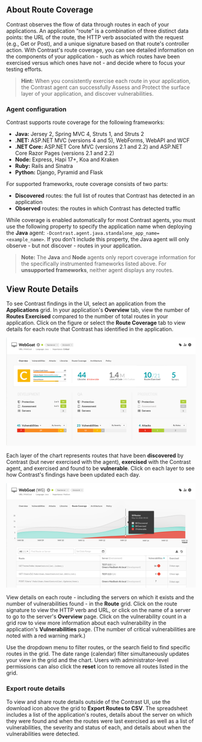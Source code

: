 <!--
title: "Route Coverage"
description: "Overview of setting up environments"
tags: "user UI applications route coverage exercised vulnerabilities"
-->

## About Route Coverage

Contrast observes the flow of data through routes in each of your applications. An application “route” is a combination of three distinct data points: the URL of the route, the HTTP verb associated with the request (e.g., Get or Post), and a unique signature based on that route's controller action. With Contrast's route coverage, you can see detailed information on the components of your application - such as which routes have been exercised versus which ones have not - and decide where to focus your testing efforts. 

> **Hint:** When you consistently exercise each route in your application, the Contrast agent can successfully Assess and Protect the surface layer of your application, and discover vulnerabilities. 

### Agent configuration 

Contrast supports route coverage for the following frameworks: 

* **Java:** Jersey 2, Spring MVC 4, Struts 1, and Struts 2
* **.NET:** ASP.NET MVC (versions 4 and 5), WebForms, WebAPI and WCF
* **.NET Core:** ASP.NET Core MVC (versions 2.1 and 2.2) and ASP.NET Core Razor Pages (versions 2.1 and 2.2)
* **Node:** Express, Hapi 17+, Koa and Kraken
* **Ruby:** Rails and Sinatra
* **Python:** Django, Pyramid and Flask

For supported frameworks, route coverage consists of two parts:  

* **Discovered** routes: the full list of routes that Contrast has detected in an application 
* **Observed** routes: the routes in which Contrast has detected traffic

While coverage is enabled automatically for most Contrast agents, you must use the following property to specify the application name when deploying the **Java** agent: `-Dcontrast.agent.java.standalone_app_name=<example_name>`. If you don't include this property, the Java agent will only observe - but not discover - routes in your application.

> **Note:** The **Java** and **Node** agents only report coverage information for the specifically instrumented frameworks listed above. For **unsupported frameworks**, neither agent displays any routes.


## View Route Details 

To see Contrast findings in the UI, select an application from the **Applications** grid. In your application's **Overview** tab, view the number of **Routes Exercised** compared to the number of total routes in your application. Click on the figure or select the **Route Coverage** tab to view details for each route that Contrast has identified in the application. 

<a href="assets/images/App-overview.png" rel="lightbox" title="View routes in your application Overview page"><img class="thumbnail" src="assets/images/App-overview.png"/></a>

Each layer of the chart represents routes that have been **discovered** by Contrast (but never exercised with the agent), **exercised** with the Contrast agent, and exercised and found to be **vulnerable**. Click on each layer to see how Contrast's findings have been updated each day. 

<a href="assets/images/App-route-coverage.png" rel="lightbox" title="View detailed coverage information for each route"><img class="thumbnail" src="assets/images/App-route-coverage.png"/></a>

View details on each route - including the servers on which it exists and the number of vulnerabilities found - in the **Route** grid. Click on the route signature to view the HTTP verb and URL, or click on the name of a server to go to the server's **Overview** page. Click on the vulnerability count in a grid row to view more information about each vulnerability in the application's **Vulnerabilities** page. (The number of critical vulnerabilities are noted with a red warning mark.)  

Use the dropdown menu to filter routes, or the search field to find specific routes in the grid. The date range (calendar) filter simultaneously updates your view in the grid and the chart. Users with administrator-level permissions can also click the **reset** icon to remove all routes listed in the grid. 

### Export route details 

To view and share route details outside of the Contrast UI, use the download icon above the grid to **Export Routes to CSV**. The spreadsheet includes a list of the application's routes, details about the server on which they were found and when the routes were last exercised as well as a list of vulnerabilities, the severity and status of each, and details about when the vulnerabilities were detected. 


